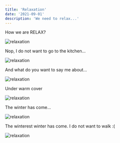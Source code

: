 ```yaml
---
title: 'Relaxation'
date: '2021-09-01'
description: 'We need to relax...'
---
```


How we are RELAX?

![relaxation](https://scontent.frix2-1.fna.fbcdn.net/v/t1.6435-9/68731690_1396713517164910_3820001710437302272_n.jpg?_nc_cat=108&ccb=1-5&_nc_sid=8bfeb9&_nc_ohc=Kv-4i5VZ9bsAX-OyaC3&tn=ZkmFgKSNSy3aRyt5&_nc_ht=scontent.frix2-1.fna&oh=23b1840c1033d43578fc483a39706fb4&oe=6154888D 'Relaxation')

Nop, I do not want to go to the kitchen...

![relaxation](https://scontent.frix2-1.fna.fbcdn.net/v/t1.6435-9/64743545_1345405992295663_5443784177671471104_n.jpg?_nc_cat=105&ccb=1-5&_nc_sid=8bfeb9&_nc_ohc=1OarA9XOcOoAX90hDZf&_nc_ht=scontent.frix2-1.fna&oh=e243a1d889b3c506516992914c644a40&oe=6155C882 'Relaxation')

And what do you want to say me about...

![relaxation](https://scontent.frix2-1.fna.fbcdn.net/v/t1.6435-9/50292219_1214350442067886_4551012037639012352_n.jpg?_nc_cat=109&ccb=1-5&_nc_sid=730e14&_nc_ohc=6c3_8mRUD8UAX_OhugN&_nc_ht=scontent.frix2-1.fna&oh=ddc55a5b39d563852f5415b765be648b&oe=61548D69 'Relaxation')

Under warm cover

![relaxation](https://scontent.frix2-1.fna.fbcdn.net/v/t1.6435-9/71042602_1434097926759802_2342179012358438912_n.jpg?_nc_cat=101&ccb=1-5&_nc_sid=8bfeb9&_nc_ohc=VG12kUz51HEAX-dKo_L&_nc_ht=scontent.frix2-1.fna&oh=cfd8fcff01b94c7dd01eae4e58aae4a2&oe=61562AB6 'Relaxation')

The winter has come...

![relaxation](https://scontent.frix2-1.fna.fbcdn.net/v/t1.6435-9/71053766_1426072227562372_4498040286127063040_n.jpg?_nc_cat=109&ccb=1-5&_nc_sid=8bfeb9&_nc_ohc=txHdbAvkHNkAX8jrQ7h&_nc_ht=scontent.frix2-1.fna&oh=ae0b59114e4b6bd8cd2d3b60cdcd1590&oe=61535042 'Relaxation')

The winterest winter has come. I do not want to walk :(

![relaxation](https://scontent.frix2-1.fna.fbcdn.net/v/t1.6435-9/76615053_1505014156334845_3538985857140654080_n.jpg?_nc_cat=110&ccb=1-5&_nc_sid=8bfeb9&_nc_ohc=ST6USzXtsBsAX-ZhWPJ&_nc_ht=scontent.frix2-1.fna&oh=f7f354935567ca25b1ef61595871700c&oe=61555A2D 'Relaxation')
